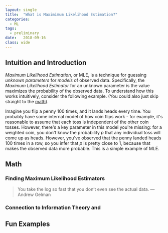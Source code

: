 ```yaml
---
layout: single
title:  "What is Maximimum Likelihood Estimation?"
categories:
  - ML
tags:
  - preliminary
date:   2018-09-16
class: wide
---
```



## Intuition and Introduction

*Maximum Likelihood Estimation*, or MLE, is a technique for guessing *unknown parameters* for *models* of observed data. Specifically, the *Maximum Likelihood Estimator* for an unknown parameter is the value maximizes the probability of the observed data. To understand how this works intuitively, consider the following example. (You could also just skip straight to the [math](#math)). 

Imagine you flip a penny 100 times, and it lands heads every time. You probably have some internal model of how coin flips work - for example, it's reasonable to assume that each toss is independent of the other coin tosses. However, there's a key parameter in this model you're missing: for a weighted coin, you don't know the probability $p$ that any individual toss will come up as heads. However, you've observed that the penny landed heads 100 times in a row, so you infer that $p$ is pretty close to $1$, because that makes the observed data more probable. This is a simple example of MLE.

## <a name="math"></a> Math

### Finding Maximum Likelihood Estimators

>  You take the log so fast that you don’t even see the actual data. — Andrew Gelman

### Connection to Information Theory and 

## Fun Examples